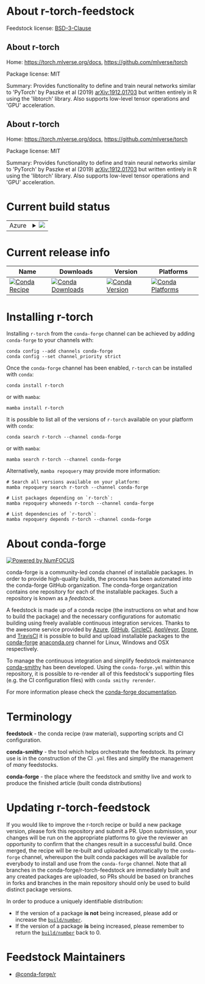 About r-torch-feedstock
=======================

Feedstock license: [BSD-3-Clause](https://github.com/conda-forge/r-torch-feedstock/blob/main/LICENSE.txt)


About r-torch
-------------

Home: https://torch.mlverse.org/docs, https://github.com/mlverse/torch

Package license: MIT

Summary: Provides functionality to define and train neural networks similar to 'PyTorch' by Paszke et al (2019) <arXiv:1912.01703> but written entirely in R using the 'libtorch' library. Also supports low-level tensor operations and 'GPU' acceleration.

About r-torch
-------------

Home: https://torch.mlverse.org/docs, https://github.com/mlverse/torch

Package license: MIT

Summary: Provides functionality to define and train neural networks similar to 'PyTorch' by Paszke et al (2019) <arXiv:1912.01703> but written entirely in R using the 'libtorch' library. Also supports low-level tensor operations and 'GPU' acceleration.

Current build status
====================


<table>
    
  <tr>
    <td>Azure</td>
    <td>
      <details>
        <summary>
          <a href="https://dev.azure.com/conda-forge/feedstock-builds/_build/latest?definitionId=17855&branchName=main">
            <img src="https://dev.azure.com/conda-forge/feedstock-builds/_apis/build/status/r-torch-feedstock?branchName=main">
          </a>
        </summary>
        <table>
          <thead><tr><th>Variant</th><th>Status</th></tr></thead>
          <tbody><tr>
              <td>linux_64_r_base4.2</td>
              <td>
                <a href="https://dev.azure.com/conda-forge/feedstock-builds/_build/latest?definitionId=17855&branchName=main">
                  <img src="https://dev.azure.com/conda-forge/feedstock-builds/_apis/build/status/r-torch-feedstock?branchName=main&jobName=linux&configuration=linux%20linux_64_r_base4.2" alt="variant">
                </a>
              </td>
            </tr><tr>
              <td>linux_64_r_base4.3</td>
              <td>
                <a href="https://dev.azure.com/conda-forge/feedstock-builds/_build/latest?definitionId=17855&branchName=main">
                  <img src="https://dev.azure.com/conda-forge/feedstock-builds/_apis/build/status/r-torch-feedstock?branchName=main&jobName=linux&configuration=linux%20linux_64_r_base4.3" alt="variant">
                </a>
              </td>
            </tr><tr>
              <td>osx_64_r_base4.2</td>
              <td>
                <a href="https://dev.azure.com/conda-forge/feedstock-builds/_build/latest?definitionId=17855&branchName=main">
                  <img src="https://dev.azure.com/conda-forge/feedstock-builds/_apis/build/status/r-torch-feedstock?branchName=main&jobName=osx&configuration=osx%20osx_64_r_base4.2" alt="variant">
                </a>
              </td>
            </tr><tr>
              <td>osx_64_r_base4.3</td>
              <td>
                <a href="https://dev.azure.com/conda-forge/feedstock-builds/_build/latest?definitionId=17855&branchName=main">
                  <img src="https://dev.azure.com/conda-forge/feedstock-builds/_apis/build/status/r-torch-feedstock?branchName=main&jobName=osx&configuration=osx%20osx_64_r_base4.3" alt="variant">
                </a>
              </td>
            </tr><tr>
              <td>win_64</td>
              <td>
                <a href="https://dev.azure.com/conda-forge/feedstock-builds/_build/latest?definitionId=17855&branchName=main">
                  <img src="https://dev.azure.com/conda-forge/feedstock-builds/_apis/build/status/r-torch-feedstock?branchName=main&jobName=win&configuration=win%20win_64_" alt="variant">
                </a>
              </td>
            </tr>
          </tbody>
        </table>
      </details>
    </td>
  </tr>
</table>

Current release info
====================

| Name | Downloads | Version | Platforms |
| --- | --- | --- | --- |
| [![Conda Recipe](https://img.shields.io/badge/recipe-r--torch-green.svg)](https://anaconda.org/conda-forge/r-torch) | [![Conda Downloads](https://img.shields.io/conda/dn/conda-forge/r-torch.svg)](https://anaconda.org/conda-forge/r-torch) | [![Conda Version](https://img.shields.io/conda/vn/conda-forge/r-torch.svg)](https://anaconda.org/conda-forge/r-torch) | [![Conda Platforms](https://img.shields.io/conda/pn/conda-forge/r-torch.svg)](https://anaconda.org/conda-forge/r-torch) |

Installing r-torch
==================

Installing `r-torch` from the `conda-forge` channel can be achieved by adding `conda-forge` to your channels with:

```
conda config --add channels conda-forge
conda config --set channel_priority strict
```

Once the `conda-forge` channel has been enabled, `r-torch` can be installed with `conda`:

```
conda install r-torch
```

or with `mamba`:

```
mamba install r-torch
```

It is possible to list all of the versions of `r-torch` available on your platform with `conda`:

```
conda search r-torch --channel conda-forge
```

or with `mamba`:

```
mamba search r-torch --channel conda-forge
```

Alternatively, `mamba repoquery` may provide more information:

```
# Search all versions available on your platform:
mamba repoquery search r-torch --channel conda-forge

# List packages depending on `r-torch`:
mamba repoquery whoneeds r-torch --channel conda-forge

# List dependencies of `r-torch`:
mamba repoquery depends r-torch --channel conda-forge
```


About conda-forge
=================

[![Powered by
NumFOCUS](https://img.shields.io/badge/powered%20by-NumFOCUS-orange.svg?style=flat&colorA=E1523D&colorB=007D8A)](https://numfocus.org)

conda-forge is a community-led conda channel of installable packages.
In order to provide high-quality builds, the process has been automated into the
conda-forge GitHub organization. The conda-forge organization contains one repository
for each of the installable packages. Such a repository is known as a *feedstock*.

A feedstock is made up of a conda recipe (the instructions on what and how to build
the package) and the necessary configurations for automatic building using freely
available continuous integration services. Thanks to the awesome service provided by
[Azure](https://azure.microsoft.com/en-us/services/devops/), [GitHub](https://github.com/),
[CircleCI](https://circleci.com/), [AppVeyor](https://www.appveyor.com/),
[Drone](https://cloud.drone.io/welcome), and [TravisCI](https://travis-ci.com/)
it is possible to build and upload installable packages to the
[conda-forge](https://anaconda.org/conda-forge) [anaconda.org](https://anaconda.org/)
channel for Linux, Windows and OSX respectively.

To manage the continuous integration and simplify feedstock maintenance
[conda-smithy](https://github.com/conda-forge/conda-smithy) has been developed.
Using the ``conda-forge.yml`` within this repository, it is possible to re-render all of
this feedstock's supporting files (e.g. the CI configuration files) with ``conda smithy rerender``.

For more information please check the [conda-forge documentation](https://conda-forge.org/docs/).

Terminology
===========

**feedstock** - the conda recipe (raw material), supporting scripts and CI configuration.

**conda-smithy** - the tool which helps orchestrate the feedstock.
                   Its primary use is in the construction of the CI ``.yml`` files
                   and simplify the management of *many* feedstocks.

**conda-forge** - the place where the feedstock and smithy live and work to
                  produce the finished article (built conda distributions)


Updating r-torch-feedstock
==========================

If you would like to improve the r-torch recipe or build a new
package version, please fork this repository and submit a PR. Upon submission,
your changes will be run on the appropriate platforms to give the reviewer an
opportunity to confirm that the changes result in a successful build. Once
merged, the recipe will be re-built and uploaded automatically to the
`conda-forge` channel, whereupon the built conda packages will be available for
everybody to install and use from the `conda-forge` channel.
Note that all branches in the conda-forge/r-torch-feedstock are
immediately built and any created packages are uploaded, so PRs should be based
on branches in forks and branches in the main repository should only be used to
build distinct package versions.

In order to produce a uniquely identifiable distribution:
 * If the version of a package **is not** being increased, please add or increase
   the [``build/number``](https://docs.conda.io/projects/conda-build/en/latest/resources/define-metadata.html#build-number-and-string).
 * If the version of a package **is** being increased, please remember to return
   the [``build/number``](https://docs.conda.io/projects/conda-build/en/latest/resources/define-metadata.html#build-number-and-string)
   back to 0.

Feedstock Maintainers
=====================

* [@conda-forge/r](https://github.com/conda-forge/r/)

